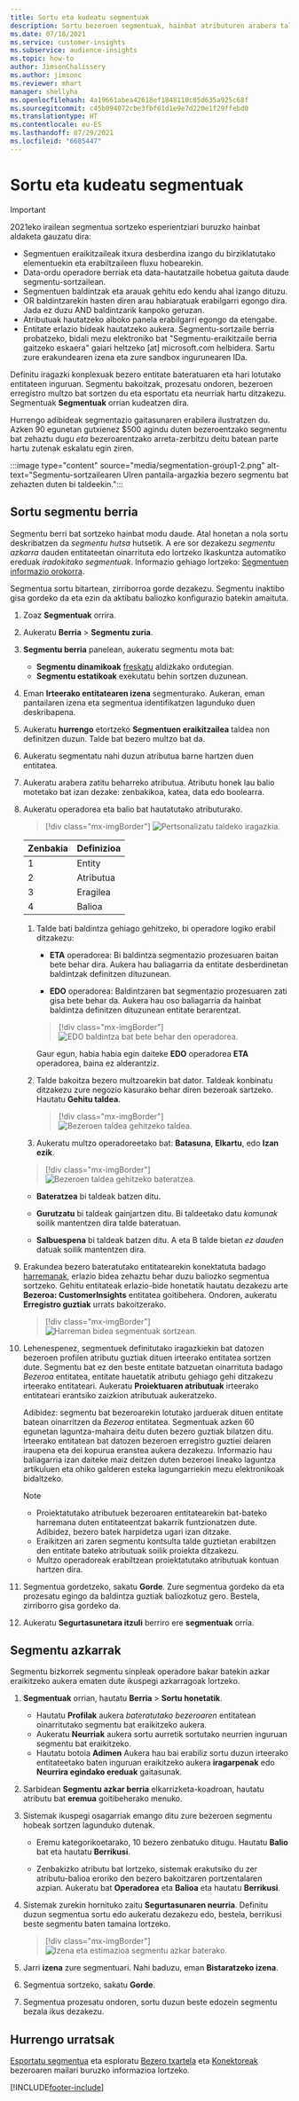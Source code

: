 ```yaml
---
title: Sortu eta kudeatu segmentuak
description: Sortu bezeroen segmentuak, hainbat atributuren arabera taldekatzeko.
ms.date: 07/18/2021
ms.service: customer-insights
ms.subservice: audience-insights
ms.topic: how-to
author: JimsonChalissery
ms.author: jimsonc
ms.reviewer: mhart
manager: shellyha
ms.openlocfilehash: 4a19661abea42618ef1848110c05d635a925c68f
ms.sourcegitcommit: c45b094072cbe3fbf61d1e9e7d220e1f29ffebd0
ms.translationtype: HT
ms.contentlocale: eu-ES
ms.lasthandoff: 07/29/2021
ms.locfileid: "6685447"
---
```

# <a name="create-and-manage-segments"></a>Sortu eta kudeatu segmentuak

> [!IMPORTANT]
> 2021eko irailean segmentua sortzeko esperientziari buruzko hainbat aldaketa gauzatu dira: 
> - Segmentuen eraikitzaileak itxura desberdina izango du birziklatutako elementuekin eta erabiltzaileen fluxu hobearekin.
> - Data-ordu operadore berriak eta data-hautatzaile hobetua gaituta daude segmentu-sortzailean.
> - Segmentuen baldintzak eta arauak gehitu edo kendu ahal izango dituzu. 
> - OR baldintzarekin hasten diren arau habiaratuak erabilgarri egongo dira. Jada ez duzu AND baldintzarik kanpoko geruzan.
> - Atributuak hautatzeko alboko panela erabilgarri egongo da etengabe.
> - Entitate erlazio bideak hautatzeko aukera.
> Segmentu-sortzaile berria probatzeko, bidali mezu elektroniko bat "Segmentu-eraikitzaile berria gaitzeko eskaera" gaiari heltzeko [at] microsoft.com helbidera. Sartu zure erakundearen izena eta zure sandbox ingurunearen IDa.

Definitu iragazki konplexuak bezero entitate bateratuaren eta hari lotutako entitateen inguruan. Segmentu bakoitzak, prozesatu ondoren, bezeroen erregistro multzo bat sortzen du eta esportatu eta neurriak hartu ditzakezu. Segmentuak **Segmentuak** orrian kudeatzen dira. 

Hurrengo adibideak segmentazio gaitasunaren erabilera ilustratzen du. Azken 90 egunetan gutxienez $500 agindu duten bezeroentzako segmentu bat zehaztu dugu *eta* bezeroarentzako arreta-zerbitzu deitu batean parte hartu zutenak eskalatu egin ziren.

:::image type="content" source="media/segmentation-group1-2.png" alt-text="Segmentu-sortzailearen UIren pantaila-argazkia bezero segmentu bat zehazten duten bi taldeekin.":::

## <a name="create-a-new-segment"></a>Sortu segmentu berria

Segmentu berri bat sortzeko hainbat modu daude. Atal honetan a nola sortu deskribatzen da *segmentu hutsa* hutsetik. A ere sor dezakezu *segmentu azkarra* dauden entitateetan oinarrituta edo lortzeko Ikaskuntza automatiko ereduak *iradokitako segmentuak*. Informazio gehiago lortzeko: [Segmentuen informazio orokorra](segments.md).

Segmentua sortu bitartean, zirriborroa gorde dezakezu. Segmentu inaktibo gisa gordeko da eta ezin da aktibatu baliozko konfigurazio batekin amaituta.

1. Zoaz **Segmentuak** orrira.

1. Aukeratu **Berria** > **Segmentu zuria**.

1. **Segmentu berria** panelean, aukeratu segmentu mota bat:

   - **Segmentu dinamikoak** [freskatu](segments.md#refresh-segments) aldizkako ordutegian.
   - **Segmentu estatikoak** exekutatu behin sortzen duzunean.

1. Eman **Irteerako entitatearen izena** segmenturako. Aukeran, eman pantailaren izena eta segmentua identifikatzen lagunduko duen deskribapena.

1. Aukeratu **hurrengo** etortzeko **Segmentuen eraikitzailea** taldea non definitzen duzun. Talde bat bezero multzo bat da.

1. Aukeratu segmentatu nahi duzun atributua barne hartzen duen entitatea.

1. Aukeratu arabera zatitu beharreko atributua. Atributu honek lau balio motetako bat izan dezake: zenbakikoa, katea, data edo boolearra.

1. Aukeratu operadorea eta balio bat hautatutako atributurako.

   > [!div class="mx-imgBorder"]
   > ![Pertsonalizatu taldeko iragazkia.](media/customer-group-numbers.png "Bezeroaren taldeko iragazkia")

   |Zenbakia |Definizioa  |
   |---------|---------|
   |1     |Entity          |
   |2     |Atributua          |
   |3    |Eragilea         |
   |4    |Balioa         |

   1. Talde bati baldintza gehiago gehitzeko, bi operadore logiko erabil ditzakezu:

      - **ETA** operadorea: Bi baldintza segmentazio prozesuaren baitan bete behar dira. Aukera hau baliagarria da entitate desberdinetan baldintzak definitzen dituzunean.

      - **EDO** operadorea: Baldintzaren bat segmentazio prozesuaren zati gisa bete behar da. Aukera hau oso baliagarria da hainbat baldintza definitzen dituzunean entitate berarentzat.

      > [!div class="mx-imgBorder"]
      > ![EDO baldintza bat bete behar den operadorea.](media/segmentation-either-condition.png "EDO baldintza bat bete behar den operadorea")

      Gaur egun, habia habia egin daiteke **EDO** operadorea **ETA** operadorea, baina ez alderantziz.

   1. Talde bakoitza bezero multzoarekin bat dator. Taldeak konbinatu ditzakezu zure negozio kasurako behar diren bezeroak sartzeko.    
   Hautatu **Gehitu taldea**.

      > [!div class="mx-imgBorder"]
      > ![Bezeroen taldea gehitzeko taldea.](media/customer-group-add-group.png "Bezeroen taldea gehitzeko taldea")

   1. Aukeratu multzo operadoreetako bat: **Batasuna**, **Elkartu**, edo **Izan ezik**.

   > [!div class="mx-imgBorder"]
   > ![Bezeroen taldea gehitzeko bateratzea.](media/customer-group-union.png "Bezeroen taldea gehitzeko bateratzea")

   - **Bateratzea** bi taldeak batzen ditu.

   - **Gurutzatu** bi taldeak gainjartzen ditu. Bi taldeetako datu *komunak* soilik mantentzen dira talde bateratuan.

   - **Salbuespena** bi taldeak batzen ditu. A eta B talde bietan *ez dauden* datuak soilik mantentzen dira.

1. Erakundea bezero bateratutako entitatearekin konektatuta badago [harremanak](relationships.md), erlazio bidea zehaztu behar duzu baliozko segmentua sortzeko. Gehitu entitateak erlazio-bide honetatik hautatu dezakezu arte **Bezeroa: CustomerInsights** entitatea goitibehera. Ondoren, aukeratu **Erregistro guztiak** urrats bakoitzerako.

   > [!div class="mx-imgBorder"]
   > ![Harreman bidea segmentuak sortzean.](media/segments-multiple-relationships.png "Harreman bidea segmentuak sortzean")

1. Lehenespenez, segmentuek definitutako iragazkiekin bat datozen bezeroen profilen atributu guztiak dituen irteerako entitatea sortzen dute. Segmentu bat ez den beste entitate batzuetan oinarrituta badago *Bezeroa* entitatea, entitate hauetatik atributu gehiago gehi ditzakezu irteerako entitateari. Aukeratu **Proiektuaren atributuak** irteerako entitateari erantsiko zaizkion atributuak aukeratzeko.  
  
   Adibidez: segmentu bat bezeroarekin lotutako jarduerak dituen entitate batean oinarritzen da *Bezeroa* entitatea. Segmentuak azken 60 egunetan laguntza-mahaira deitu duten bezero guztiak bilatzen ditu. Irteerako entitatean bat datozen bezeroen erregistro guztiei deiaren iraupena eta dei kopurua eranstea aukera dezakezu. Informazio hau baliagarria izan daiteke maiz deitzen duten bezeroei lineako laguntza artikuluen eta ohiko galderen esteka lagungarriekin mezu elektronikoak bidaltzeko.

   > [!NOTE]
   > - Proiektatutako atributuek bezeroaren entitatearekin bat-bateko harremana duten entitateentzat bakarrik funtzionatzen dute. Adibidez, bezero batek harpidetza ugari izan ditzake.
   > - Eraikitzen ari zaren segmentu kontsulta talde guztietan erabiltzen den entitate bateko atributuak soilik proiekta ditzakezu.
   > - Multzo operadoreak erabiltzean proiektatutako atributuak kontuan hartzen dira.

1. Segmentua gordetzeko, sakatu **Gorde**. Zure segmentua gordeko da eta prozesatu egingo da baldintza guztiak baliozkotuz gero. Bestela, zirriborro gisa gordeko da.

1. Aukeratu **Segurtasunetara itzuli** berriro ere **segmentuak** orria.



## <a name="quick-segments"></a>Segmentu azkarrak

Segmentu bizkorrek segmentu sinpleak operadore bakar batekin azkar eraikitzeko aukera ematen dute ikuspegi azkarragoak lortzeko.

1. **Segmentuak** orrian, hautatu **Berria** > **Sortu honetatik**.

   - Hautatu **Profilak** aukera *bateratutako bezeroaren* entitatean oinarritutako segmentu bat eraikitzeko aukera.
   - Aukeratu **Neurriak** aukera sortu aurretik sortutako neurrien inguruan segmentu bat eraikitzeko.
   - Hautatu botoia **Adimen** Aukera hau bai erabiliz sortu duzun irteerako entitateetako baten inguruan eraikitzeko aukera **iragarpenak** edo **Neurrira egindako ereduak** gaitasunak.

2. Sarbidean **Segmentu azkar berria** elkarrizketa-koadroan, hautatu atributu bat **eremua** goitibeherako menuko.

3. Sistemak ikuspegi osagarriak emango ditu zure bezeroen segmentu hobeak sortzen lagunduko dutenak.
   - Eremu kategorikoetarako, 10 bezero zenbatuko ditugu. Hautatu **Balio** bat eta hautatu **Berrikusi**.

   - Zenbakizko atributu bat lortzeko, sistemak erakutsiko du zer atributu-balioa eroriko den bezero bakoitzaren portzentalaren azpian. Aukeratu bat **Operadorea** eta **Balioa** eta hautatu **Berrikusi**.

4. Sistemak zurekin hornituko zaitu **Segurtasunaren neurria**. Definitu duzun segmentua sortu edo aukeratu dezakezu edo, bestela, berrikusi beste segmentu baten tamaina lortzeko.

    > [!div class="mx-imgBorder"]
    > ![Izena eta estimazioa segmentu azkar baterako.](media/quick-segment-name.png "Izena eta estimazioa segmentu azkar baterako")

5. Jarri **izena** zure segmentuari. Nahi baduzu, eman **Bistaratzeko izena**.

6. Segmentua sortzeko, sakatu **Gorde**.

7. Segmentua prozesatu ondoren, sortu duzun beste edozein segmentu bezala ikus dezakezu.

## <a name="next-steps"></a>Hurrengo urratsak

[Esportatu segmentua](export-destinations.md) eta esploratu [Bezero txartela](customer-card-add-in.md) eta [Konektoreak](export-power-bi.md) bezeroaren mailari buruzko informazioa lortzeko.

[!INCLUDE[footer-include](../includes/footer-banner.md)]
